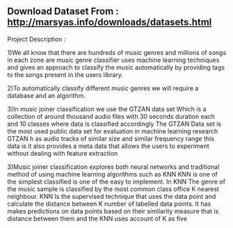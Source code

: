 Download Dataset From : http://marsyas.info/downloads/datasets.html
---------------------------------------------------------------------------------------------
Project Description :

1)We all know that there are hundreds of music genres and millions of songs in each zone are music genre classifier uses machine learning techniques
and gives an approach to classify the music automatically by providing tags to the songs present in the users library.

2)To automatically classify different music genres we will require a database and an algorithm.

3)In music joiner classification we use the GTZAN data set Which is a collection of around thousand audio files with 30 seconds duration each and 10 classes where data is classified accordingly 
The GTZAN Data set is the most used public data set for evaluation in machine learning research GTZAN h
as audio tracks of similar size and similar frequency range this data is it also provides a meta data 
that allows the users to experiment without dealing with feature extraction

3)Music joiner classification explores both neural networks and traditional method of using machine learning algorithms such as KNN
KNN is one of the simplest classified is one of the easy to implement. In KNN The genre of the music sample is classified by the most common class office K nearest neighbour. KNN Is the supervised technique that uses the data point and calculate the distance between K number of labelled data points. 
It has makes predictions on data points based on their similarity measure that is distance between them and the KNN uses account of K as five
